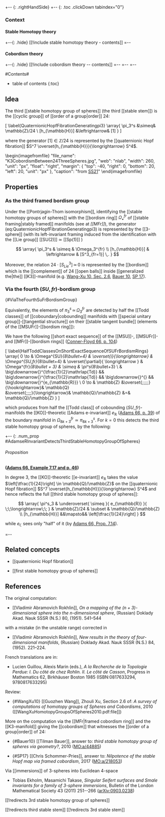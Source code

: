 
+-- {: .rightHandSide}
+-- {: .toc .clickDown tabindex="0"}
### Context
#### Stable Homotopy theory
+--{: .hide}
[[!include stable homotopy theory - contents]]
=--
#### Cobordism theory
+--{: .hide}
[[!include cobordism theory -- contents]]
=--
=--
=--

#Contents#
* table of contents
{:toc}

## Idea

The third [[stable homotopy group of spheres]] (the third [[stable stem]]) is the [[cyclic group]] of [[order of a group|order]] 24:

\[
  \label{QuaternionicHopfFibrationGeneratingpi3}
  \array{
    \pi_3^s &\simeq& \mathbb{Z}/24
    \\
    [h_{\mathbb{H}}] &\leftrightarrow& [1]
  }
\]

where the generator $[1] \in \mathbb{Z}/24$ is represented by the [[quaternionic Hopf fibration]] $S^7 \overset{h_{\mathbb{H}}}{\longrightarrow} S^4$.

\begin{imagefromfile}
        "file_name": "K3CobordismBetween24ThreeSpheres.jpg",
        "web": "nlab",
        "width": 260,
        "unit": "px",
        "float": "right",
        "margin": {
            "top": -40,
            "right": 0,
            "bottom": 20,
            "left": 20,
            "unit": "px"
        },
        "caption": "from [SS21](https://ncatlab.org/schreiber/show/Equivariant+Cohomotopy+and+Oriented+Cohomology+Theory)"
\end{imagefromfile}

## Properties

### As the third framed bordism group 

Under the [[Pontrjagin-Thom isomorphism]], identifying the [[stable homotopy groups of spheres]] with the [[bordism ring]] $\Omega^{fr}_\bullet$ of [[stable framing|stably framed]] manifolds (see at _[[MFr]]_), the generator (eq:QuaternionicHopfFibrationGeneratingpi3) is represented by the [[3-sphere]] (with its left-invariant framing induced from the identification with the [[Lie group]] [[SU(2)]] $\simeq$ [[Sp(1)]] )


$$
  \array{
    \pi_3^s & \simeq & \Omega_3^{fr} 
    \\
    [h_{\mathbb{H}}] & \leftrightarrow & [S^3_{fr=1}]
    \,.
  }
$$

Moreover, the relation $24 \cdot [S^3_{Lie}] \,\simeq\, 0$ is represented by the [[bordism]] which is the [[complement]] of 24 [[open balls]] inside [[generalized the|the]] [[K3]]-manifold (e.g. [Wang-Xu 10, Sec. 2.6](#WangXu10), [Bauer 10](#Bauer10), [SP 17](#SP17)).

### Via the fourth $(SU,fr)$-bordism group
 {#ViaTheFourthSuFrBordismGroup}

Equivalently, the elements of $\pi_3^s \,\simeq\, \Omega^{fr}_3$ are detected by half the [[Todd classes]] of [[coboundary|cobounding]] manifolds with [[special unitary group]]-[[tangential structure]] on their [[stable tangent bundle]] (elements of the [[MSUFr]]-[[bordism ring]]):

We have the following [[short exact sequence]] of the [[MSU]]-, [[MSUFr]]- and [[MFr]]-[[bordism rings]] ([Conner-Floyd 66, p. 104](#ConnerFloyd66))

\[
  \label{HalfToddClassesOnShortExactSequenceOfSUFrBordismRings}
  \array{
  0 
  \to
  &
  \Omega^{SU}_{8\bullet+4}
  &
  \overset{i}{\longrightarrow}
  &
  \Omega^{SU,fr}_{8\bullet+4}
  &
  \overset{\partial}{
    \longrightarrow
  }
  &
  \Omega^{fr}_{8\bullet + 3}
  &
  \simeq
  &
  \pi^s_{8\bullet+3}
  \\
  & 
  \big\downarrow{}^{\tfrac{1}{2}\mathrlap{Td}}
  &&
  \big\downarrow{}^{\tfrac{1}{2}\mathrlap{Td}}
  &&
  \big\downarrow{}^{}
  &&
  \big\downarrow{}^{e_{\mathbb{R}}}
  \\
  0 
  \to
  & 
  \mathbb{Z}
  &\overset{\;\;\;\;\;}{\hookrightarrow}&
  \mathbb{Q}  
  &\overset{\;\;\;\;}{\longrightarrow}&
  \mathbb{Q}/\mathbb{Z}
  &=&
  \mathbb{Q}/\mathbb{Z}
  }
\]

which produces from half the [[Todd class]] of cobounding $(SU,fr)$-manifolds the [[KO]]-theoretic [[Adams e-invariant]] $e_{\mathbb{R}}$ ([Adams 66, p. 39](e-invariant#Adams66)) of the boundary manifold in $\Omega^{fr}_{8k + 3} \simeq \pi^s_{8k+3}$. For $k = 0$ this detects the third stable homotopy group of spheres, by the following:

+-- {: .num_prop #AdamseRInvariantDetectsThirdStableHomotopyGroupOfSpheres} 
###### Proposition
**([Adams 66, Example 7.17  and p. 46](e-invariant#Adams66))**

In degree 3, the [[KO]]-theoretic [[e-invariant]] $e_{\mathbb{R}}$ takes the value $\left[\tfrac{1}{24}\right] \in \mathbb{Q}/\mathbb{Z}$ on the [[quaternionic Hopf fibration]] $S^7 \overset{h_{\mathbb{H}}}{\longrightarrow} S^4$  and hence reflects the full [[third stable homotopy group of spheres]]:

$$
  \array{
    \pi^s_3 
      &
      \underoverset{
        \simeq
      }{
        e_{\mathbb{R}}
      }{
        \;\;\longrightarrow\;\;
      } 
      &
    \mathbb{Z}/24 
    & 
    \subset 
    &  
    \mathbb{Q}/\mathbb{Z}
    \\
    [h_{\mathbb{H}}]
    &&\mapsto&&
    \left[\tfrac{1}{24}\right]    
  }
$$

while $e_{\mathbb{C}}$ sees only "half" of it (by [Adams 66, Prop. 7.14](e-invariant#Adams66)).

=--


## Related concepts

* [[quaternionic Hopf fibration]]

* [[first stable homotopy group of spheres]]

## References

The original computation:

* [[Vladimir Abramovich Rokhlin]], _On a mapping of the $(n+3)$-dimensional sphere into the $n$-dimensional sphere_,  (Russian) Doklady Akad. Nauk SSSR (N.S.) 80, (1951). 541–544

with a mistake (in the unstable range) corrected in 

* [[Vladimir Abramovich Rokhlin]], _New results in the theory of four-dimensional manifolds_, (Russian) Doklady Akad. Nauk SSSR (N.S.) 84, (1952). 221–224.

French translations are in:

* Lucien Guillou, Alexis Marin (eds.), _A la Recherche de la Topologie Perdue: I. Du côté de chez Rohlin. II. Le côté de Casson_, Progress in Mathematics 62, Birkhäuser Boston 1985 (ISBN:0817633294, 9780817633295)


Review:

* {#WangXu10} [[Guozhen Wang]], Zhouli Xu, Section 2.6 of: _A survey of computations of homotopy groups of Spheres and Cobordisms_, 2010 ([[WangXuHomotopyGroupsOfSpheres2010.pdf:file]])

More on the computation via the [[MFr|framed cobordism ring]] and the [[K3-manifold]] giving the [[cobordism]] that witnesses the [[order of a group|order]] of 24:

* {#Bauer10} [[Tilman Bauer]], answer to: _third stable homotopy group of spheres via geometry?_, 2010 ([MO:a/44885](https://mathoverflow.net/a/44885/381))

* {#SP17} [[Chris Schommer-Pries]], answer to: _Nilpotence of the stable Hopf map via framed cobordism_, 2017 ([MO:a/218053](https://mathoverflow.net/a/218053/381))

Via [[immersions]] of 3-spheres into Euclidean 4-space

* Tobias Ekholm, Masamichi Takase, _Singular Seifert surfaces and Smale invariants for a family of 3-sphere immersions_, 	Bulletin of the London Mathematical Society 43 (2011) 251--266 ([arXiv:0903.0238](https://arxiv.org/abs/0903.0238))




[[!redirects 3rd stable homotopy group of spheres]]

[[!redirects third stable stem]]
[[!redirects 3rd stable stem]]


